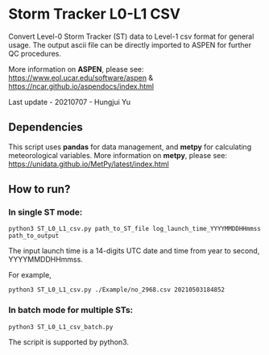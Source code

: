 # Storm Tracker L0-L1 CSV

Convert Level-0 Storm Tracker (ST) data to Level-1 csv format for general usage.
The output ascii file can be directly imported to ASPEN for further QC procedures.

More information on **ASPEN**, please see: https://www.eol.ucar.edu/software/aspen & https://ncar.github.io/aspendocs/index.html

Last update - 20210707 - Hungjui Yu

## Dependencies

This script uses **pandas** for data management, and **metpy** for calculating meteorological variables.
More information on **metpy**, please see: https://unidata.github.io/MetPy/latest/index.html

## How to run?

### In single ST mode:
```
python3 ST_L0_L1_csv.py path_to_ST_file log_launch_time_YYYYMMDDHHmmss path_to_output
```
The input launch time is a 14-digits UTC date and time from year to second, YYYYMMDDHHmmss.

For example, 
```
python3 ST_L0_L1_csv.py ./Example/no_2968.csv 20210503184852
```

### In batch mode for multiple STs:
```
python3 ST_L0_L1_csv_batch.py
```

The scripit is supported by python3.
